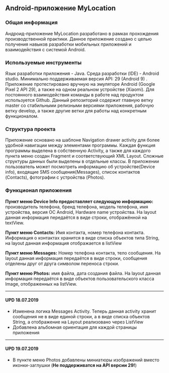 ## Android-приложение MyLocation

### Общая информация 
Андроид-приложение MyLocation разработано в рамках прохождения производственной практики. 
Данное приложение создано с целью получения навыков разработки мобильных приложений и  взаимодействия 
с системой Android. 

### Используемые инструменты
Язык разработки приложения - Java. Среда разработки (IDE) - Android studio. 
Минимально поддерживаемая версия API: 29 (Android 9) . 
Приложение протестировано вручную на эмуляторе Android (Google Pixel 2 API 29), а также на одном реальном устройстве (Xiaomi). 
Для постоянного взаимодействия команды в работе над продуктом используется Github. Данный репозиторий содержит главную ветку master со стабильными релизными версиями приложения, 
рабочую ветку develop, а также другие ветки для работы над конкретным функционалом. 

### Структура проекта 
Приложение основано на шаблоне Navigation drawer activity для более удобной навигации между элементами программы. 
Каждая функция программы выделена в собственную Activity, а также для каждого пункта меню создан Fragment и соответствующий XML Layout. 
Сложные структуры данных были выделены в отдельные классы. В приложении пользователь может посмотреть информацию об устройстве(Device info), входящие SMS сообщения(Messages), 
список контактов (Contacts), фотографии с устройства (Photos). 

### Функционал приложения 
**Пункт меню Device Info предоставляет следующую информацию:** производитель телефона, бренд телефона, модель телефона, 
имя устройства, версия ОС Android, Hardware name устройства. На layout данная информация передаётся в виде строки, 
отображённой на textView. 

**Пункт меню Contacts:** Имя контакта, номер телефона контакта. Информация о контактах хранится в виде списка объектов типа String, 
на layout данная информация отображается в listView

**Пункт меню Messages:** Номер телефона контакта, тело сообщения. На layout данная информация передаётся в виде строки, 
сообщения отделены друг от друга символом переноса строки. 

**Пункт меню Photos:** имя файла, дата создания файла. На layout данная информация передаётся в виде объектов пользовательского класса Image, 
отображенных на listView. 

____

#### UPD 18.07.2019

* Изменена логика Messages Activity. Теперь данная activity хранит сообщения не в виде единой строки, а в виде списка объектов String, а отображение на Layout реализовано через ListView 
* Добавлена альбомная ориентация для каждой страницы приложения 

____

#### UPD 19.07.2019

* В пункте меню Photos добавлены миниатюры изображений вместо иконки-заглушки (**Не поддерживатся на API версии 29!**)

